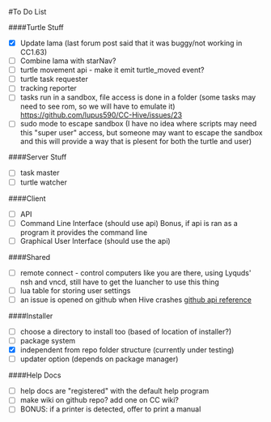 #To Do List

####Turtle Stuff
* [x] Update lama (last forum post said that it was buggy/not working in CC1.63)
* [ ] Combine lama with starNav?
* [ ] turtle movement api - make it emit turtle_moved event?
* [ ] turtle task requester
* [ ] tracking reporter
* [ ] tasks run in a sandbox, file access is done in a folder (some tasks may need to see rom, so we will have to emulate it) https://github.com/lupus590/CC-Hive/issues/23
* [ ] sudo mode to escape sandbox (I have no idea where scripts may need this "super user" access, but someone may want to escape the sandbox and this will provide a way that is plesent for both the turtle and user)

####Server Stuff
* [ ] task master
* [ ] turtle watcher

####Client
* [ ] API
* [ ] Command Line Interface (should use api) Bonus, if api is ran as a program it provides the command line
* [ ] Graphical User Interface (should use the api)

####Shared
* [ ] remote connect - control computers like you are there, using Lyquds' nsh and vncd, still have to get the luancher to use this thing
* [ ] lua table for storing user settings
* [ ] an issue is opened on github when Hive crashes [github api reference](https://developer.github.com/v3/issues/#create-an-issue)

####Installer
* [ ] choose a directory to install too (based of location of installer?)
* [ ] package system
* [x] independent from repo folder structure (currently under testing)
* [ ] updater option (depends on package manager)

####Help Docs
* [ ] help docs are "registered" with the default help program
* [ ] make wiki on github repo? add one on CC wiki?
* [ ] BONUS: if a printer is detected, offer to print a manual

